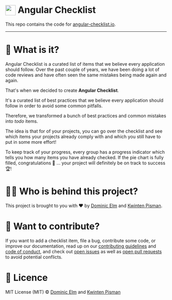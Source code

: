 <h1>
    <img width="32" valign="bottom" src="https://angular-checklist.io/assets/angular-checklist.png">
    Angular Checklist
</h1>

This repo contains the code for [angular-checklist.io](https://angular-checklist.io).

---

# 🤔 What is it?

Angular Checklist is a curated list of items that we believe every application should follow. Over the past couple of years, we have been doing a lot of code reviews and have often seen the same mistakes being made again and again.

That's when we decided to create **Angular Checklist**.

It's a curated list of best practices that we believe every application should follow in order to avoid some common pitfalls.

Therefore, we transformed a bunch of best practices and common mistakes into _todo_ items.

The idea is that for of your projects, you can go over the checklist and see which items your projects already comply with and which you still have to put in some more effort!

To keep track of your progress, every group has a progress indicator which tells you how many items you have already checked. If the pie chart is fully filled, congratulations 🎉 ... your project will definitely be on track to success 🏆!

# 👨‍💻 Who is behind this project?

This project is brought to you with ❤️ by [Dominic Elm](https://twitter.com/elmd_) and [Kwinten Pisman](https://twitter.com/KwintenP).

# 👷 Want to contribute?

If you want to add a checklist item, file a bug, contribute some code, or improve our documentation, read up on our [contributing guidelines](CONTRIBUTING.md) and [code of conduct](CODE_OF_CONDUCT.md), and check out [open issues](/issues) as well as [open pull requests](/pulls) to avoid potential conflicts.

# 📄 Licence

MIT License (MIT) © [Dominic Elm](http://github.com/d3lm) and [Kwinten Pisman](https://github.com/KwintenP)